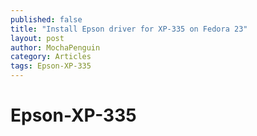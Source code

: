 ```yaml
---
published: false
title: "Install Epson driver for XP-335 on Fedora 23"
layout: post
author: MochaPenguin
category: Articles
tags: Epson-XP-335
---
```


# Epson-XP-335
